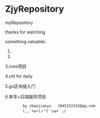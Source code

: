 
# ZjyRepository
myRepository


thanks for watching

something valuable:

  1.
  
  2.
  
  3.note项目
  
  4.util for daily
  
  5.go区块链入门
  
  6.单车+后端服务项目


            by zhaojianyu   1045152332@qq.com
            (,,´•ω•)ノ"(´っω•｀。)
